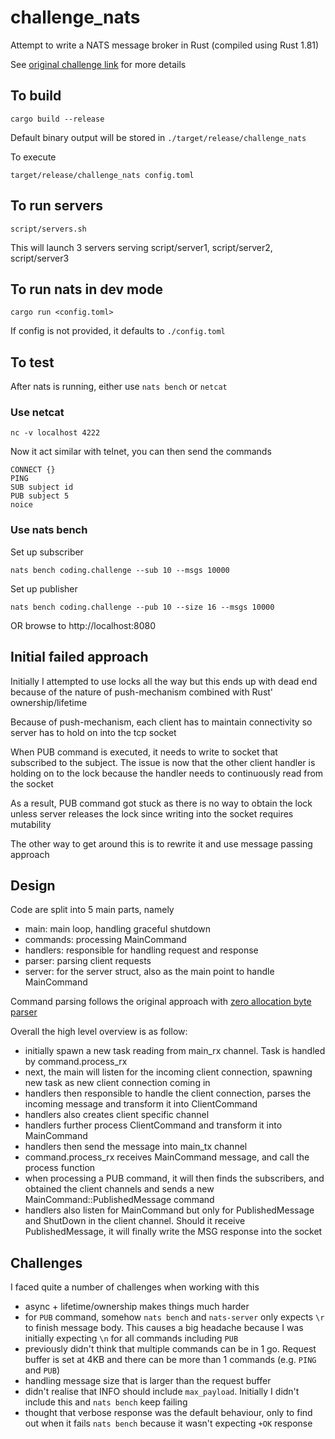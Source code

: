 # challenge_nats
Attempt to write a NATS message broker in Rust (compiled using Rust 1.81)

See [original challenge link](https://codingchallenges.fyi/challenges/challenge-nats/)
for more details

## To build

```
cargo build --release
```

Default binary output will be stored in `./target/release/challenge_nats`

To execute

```
target/release/challenge_nats config.toml
```

## To run servers

```
script/servers.sh
```

This will launch 3 servers serving script/server1, script/server2, script/server3

## To run nats in dev mode

```
cargo run <config.toml>
```

If config is not provided, it defaults to `./config.toml`

## To test
After nats is running, either use `nats bench` or `netcat`

### Use netcat
```
nc -v localhost 4222
```

Now it act similar with telnet, you can then send the commands
```
CONNECT {}
PING
SUB subject id
PUB subject 5
noice
```

### Use nats bench
Set up subscriber
```
nats bench coding.challenge --sub 10 --msgs 10000
```

Set up publisher
```
nats bench coding.challenge --pub 10 --size 16 --msgs 10000
```

OR browse to http://localhost:8080

## Initial failed approach
Initially I attempted to use locks all the way but this ends up with dead end 
because of the nature of push-mechanism combined with Rust' ownership/lifetime

Because of push-mechanism, each client has to maintain connectivity so server 
has to hold on into the tcp socket

When PUB command is executed, it needs to write to socket that subscribed to 
the subject. The issue is now that the other client handler is holding on to 
the lock because the handler needs to continuously read from the socket

As a result, PUB command got stuck as there is no way to obtain the lock 
unless server releases the lock since writing into the socket requires 
mutability

The other way to get around this is to rewrite it and use message passing 
approach

## Design
Code are split into 5 main parts, namely
- main: main loop, handling graceful shutdown
- commands: processing MainCommand
- handlers: responsible for handling request and response
- parser: parsing client requests
- server: for the server struct, also as the main point to handle MainCommand

Command parsing follows the original approach with [zero allocation byte parser](https://github.com/nats-io/nats-server/blob/45e6812d70e42891ea2ff57e0a9a6051fa5a1d27/server/parser.go#L134)

Overall the high level overview is as follow:
- initially spawn a new task reading from main_rx channel. Task is handled 
  by command.process_rx
- next, the main will listen for the incoming client connection, spawning new 
  task as new client connection coming in
- handlers then responsible to handle the client connection, parses the 
  incoming message and transform it into ClientCommand
- handlers also creates client specific channel
- handlers further process ClientCommand and transform it into MainCommand
- handlers then send the message into main_tx channel
- command.process_rx receives MainCommand message, and call the process function
- when processing a PUB command, it will then finds the subscribers, and 
  obtained the client channels and sends a new MainCommand::PublishedMessage
  command 
- handlers also listen for MainCommand but only for PublishedMessage and 
  ShutDown in the client channel. Should it receive PublishedMessage, it will 
  finally write the MSG response into the socket

## Challenges
I faced quite a number of challenges when working with this
- async + lifetime/ownership makes things much harder
- for `PUB` command, somehow `nats bench` and `nats-server` only expects `\r` 
  to finish message body. This causes a big headache because I was initially 
  expecting `\n` for all commands including `PUB`
- previously didn't think that multiple commands can be in 1 go. Request 
  buffer is set at 4KB and there can be more than 1 commands
  (e.g. `PING` and `PUB`)
- handling message size that is larger than the request buffer
- didn't realise that INFO should include `max_payload`. Initially I didn't 
  include this and `nats bench` keep failing
- thought that verbose response was the default behaviour, only to find 
  out when it fails `nats bench` because it wasn't expecting `+OK` response
